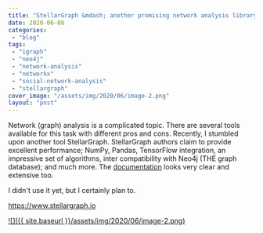 ```yaml
---
title: "StellarGraph &mdash; another promising network analysis library for Python and Scala"
date: 2020-06-08
categories: 
 - "blog"
tags: 
 - "igraph"
 - "neo4j"
 - "network-analysis"
 - "networkx"
 - "social-network-analysis"
 - "stellargraph"
cover_image: "/assets/img/2020/06/image-2.png"
layout: "post"
---
```


Network (graph) analysis is a complicated topic. There are several tools available for this task with different pros and cons. Recently, I stumbled upon another tool StellarGraph. StellarGraph authors claim to provide excellent performance; NumPy, Pandas, TensorFlow integration, an impressive set of algorithms, inter compatibility with Neo4j (THE graph database); and much more. The [documentation](https://stellargraph.readthedocs.io/en/stable/index.html) looks very clear and extensive too. 

I didn't use it yet, but I certainly plan to.

[<https://www.stellargraph.io>](https://www.stellargraph.io/)

[![]({{ site.baseurl }}/assets/img/2020/06/image-2.png)](https://www.stellargraph.io/)
